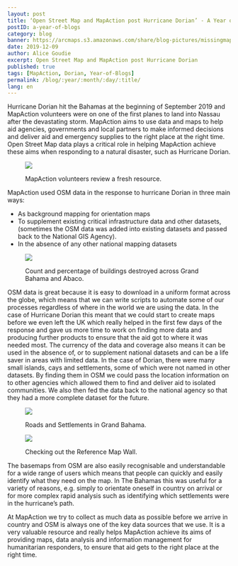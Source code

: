 ```yaml
---
layout: post
title: ‘Open Street Map and MapAction post Hurricane Dorian’ - A Year of Blogs - December 2019
postID: a-year-of-blogs
category: blog
banner: https://arcmaps.s3.amazonaws.com/share/blog-pictures/missingmaps-blog_20191209_banner.jpg
date: 2019-12-09
author: Alice Goudie
excerpt: Open Street Map and MapAction post Hurricane Dorian
published: true
tags: [MapAction, Dorian, Year-of-Blogs]
permalink: /blog/:year/:month/:day/:title/
lang: en
---
```


Hurricane Dorian hit the Bahamas at the beginning of September 2019 and MapAction volunteers were on one of the first planes to land into Nassau after the devastating storm. MapAction aims to use data and maps to help aid agencies, governments and local partners to make informed decisions and deliver aid and emergency supplies to the right place at the right time. Open Street Map data plays a critical role in helping MapAction achieve these aims when responding to a natural disaster, such as Hurricane Dorian.

<figure>
<img src="https://arcmaps.s3.amazonaws.com/share/blog-pictures/missingmaps_blog_20191209_point.jpg">
<p class="caption">MapAction volunteers review a fresh resource.</p>
</figure>

MapAction used OSM data in the response to hurricane Dorian in three main ways:

-	As background mapping for orientation maps 
-	To supplement existing critical infrastructure data and other datasets, (sometimes the OSM data was added into existing datasets and passed back to the National GIS Agency).
-	In the absence of any other national mapping datasets 

<figure>
<img src="https://arcmaps.s3.amazonaws.com/share/blog-pictures/missingmaps_blog_20191209_building_damage.jpeg">
<p class="caption">Count and percentage of buildings destroyed across Grand Bahama and Abaco.</p>
</figure>

OSM data is great because it is easy to download in a uniform format across the globe, which means that we can write scripts to automate some of our processes regardless of where in the world we are using the data.  In the case of Hurricane Dorian this meant that we could start to create maps before we even left the UK which really helped in the first few days of the response and gave us more time to work on finding more data and producing further products to ensure that the aid got to where it was needed most. The currency of the data and coverage also means it can be used in the absence of, or to supplement national datasets and can be a life saver in areas with limited data. In the case of Dorian, there were many small islands, cays and settlements, some of which were not named in other datasets. By finding them in OSM we could pass the location information on to other agencies which allowed them to find and deliver aid to isolated communities. We also then fed the data back to the national agency so that they had a more complete dataset for the future.

<figure>
<img src="https://arcmaps.s3.amazonaws.com/share/blog-pictures/missingmaps_blog_20191209_roads_settlements_grand_bahama.jpeg">
<p class="caption">Roads and Settlements in Grand Bahama.</p>
</figure>

<figure>
<img src="https://arcmaps.s3.amazonaws.com/share/blog-pictures/missingmaps_blog_20191209_referencewall.jpg">
<p class="caption">Checking out the Reference Map Wall.</p>
</figure>

The basemaps from OSM are also easily recognisable and understandable for a wide range of users which means that people can quickly and easily identify what they need on the map. In The Bahamas this was useful for a variety of reasons, e.g. simply to orientate oneself in country on arrival or for more complex rapid analysis such as identifying which settlements were in the hurricane’s path.  

At MapAction we try to collect as much data as possible before we arrive in country and OSM is always one of the key data sources that we use. It is a very valuable resource and really helps MapAction achieve its aims of providing maps, data analysis and information management for humanitarian responders, to ensure that aid gets to the right place at the right time.  
